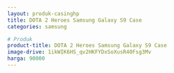 ```yaml
---
layout: produk-casinghp
title: DOTA 2 Heroes Samsung Galaxy S9 Case
categories: samsung

# Produk
product-title: DOTA 2 Heroes Samsung Galaxy S9 Case
image-drive: 1ikWIK6HS_qv2HKFYDxSoXusR40Fsg3Mv
harga: 90000
---
```

